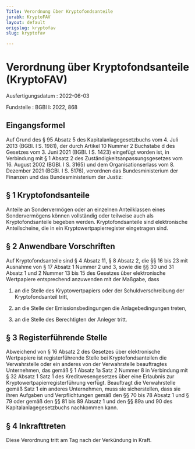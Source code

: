 ```yaml
---
Title: Verordnung über Kryptofondsanteile
jurabk: KryptoFAV
layout: default
origslug: kryptofav
slug: kryptofav

---
```


# Verordnung über Kryptofondsanteile (KryptoFAV)

Ausfertigungsdatum
:   2022-06-03

Fundstelle
:   BGBl I: 2022, 868

[^F821894_01_BJNR086800022]:     Notifiziert gemäß der Richtlinie (EU) 2015/1535 des Europäischen Parlaments und des Rates vom 9. September 2015 über ein Informationsverfahren auf dem Gebiet der technischen Vorschriften und der Vorschriften für die Dienste der Informationsgesellschaft (ABl. L 241 vom 17.9.2015, S. 1).


## Eingangsformel

Auf Grund des § 95 Absatz 5 des Kapitalanlagegesetzbuchs vom 4. Juli 2013 (BGBl. I S. 1981), der durch Artikel 10 Nummer 2 Buchstabe d des Gesetzes vom 3. Juni 2021 (BGBl. I S. 1423) eingefügt worden ist, in Verbindung mit § 1 Absatz 2 des Zuständigkeitsanpassungsgesetzes vom 16. August 2002 (BGBl. I S. 3165) und dem Organisationserlass vom 8. Dezember 2021 (BGBl. I S. 5176), verordnen das Bundesministerium der Finanzen und das Bundesministerium der Justiz:


## § 1 Kryptofondsanteile

Anteile an Sondervermögen oder an einzelnen Anteilklassen eines Sondervermögens können vollständig oder teilweise auch als Kryptofondsanteile begeben werden. Kryptofondsanteile sind elektronische Anteilscheine, die in ein Kryptowertpapierregister eingetragen sind.


## § 2 Anwendbare Vorschriften

Auf Kryptofondsanteile sind § 4 Absatz 11, § 8 Absatz 2, die §§ 16 bis 23 mit Ausnahme von § 17 Absatz 1 Nummer 2 und 3, sowie die §§ 30 und 31 Absatz 1 und 2 Nummer 13 bis 15 des Gesetzes über elektronische Wertpapiere entsprechend anzuwenden mit der Maßgabe, dass

1.  an die Stelle des Kryptowertpapiers oder der Schuldverschreibung der Kryptofondsanteil tritt,


2.  an die Stelle der Emissionsbedingungen die Anlagebedingungen treten,


3.  an die Stelle des Berechtigten der Anleger tritt.





## § 3 Registerführende Stelle

Abweichend von § 16 Absatz 2 des Gesetzes über elektronische Wertpapiere ist registerführende Stelle bei Kryptofondsanteilen die Verwahrstelle oder ein anderes von der Verwahrstelle beauftragtes Unternehmen, das gemäß § 1 Absatz 1a Satz 2 Nummer 8 in Verbindung mit § 32 Absatz 1 Satz 1 des Kreditwesengesetzes über eine Erlaubnis zur Kryptowertpapierregisterführung verfügt. Beauftragt die Verwahrstelle gemäß Satz 1 ein anderes Unternehmen, muss sie sicherstellen, dass sie ihren Aufgaben und Verpflichtungen gemäß den §§ 70 bis 78 Absatz 1 und § 79 oder gemäß den §§ 81 bis 89 Absatz 1 und den §§ 89a und 90 des Kapitalanlagegesetzbuchs nachkommen kann.


## § 4 Inkrafttreten

Diese Verordnung tritt am Tag nach der Verkündung in Kraft.

